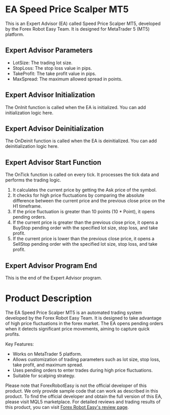 # EA Speed Price Scalper MT5

This is an Expert Advisor (EA) called Speed Price Scalper MT5, developed by the Forex Robot Easy Team. It is designed for MetaTrader 5 (MT5) platform.

## Expert Advisor Parameters

- LotSize: The trading lot size.
- StopLoss: The stop loss value in pips.
- TakeProfit: The take profit value in pips.
- MaxSpread: The maximum allowed spread in points.

## Expert Advisor Initialization

The OnInit function is called when the EA is initialized. You can add initialization logic here.

## Expert Advisor Deinitialization

The OnDeinit function is called when the EA is deinitialized. You can add deinitialization logic here.

## Expert Advisor Start Function

The OnTick function is called on every tick. It processes the tick data and performs the trading logic.

1. It calculates the current price by getting the Ask price of the symbol.
2. It checks for high price fluctuations by comparing the absolute difference between the current price and the previous close price on the H1 timeframe.
3. If the price fluctuation is greater than 10 points (10 * Point), it opens pending orders.
4. If the current price is greater than the previous close price, it opens a BuyStop pending order with the specified lot size, stop loss, and take profit.
5. If the current price is lower than the previous close price, it opens a SellStop pending order with the specified lot size, stop loss, and take profit.

## Expert Advisor Program End

This is the end of the Expert Advisor program.

# Product Description

The EA Speed Price Scalper MT5 is an automated trading system developed by the Forex Robot Easy Team. It is designed to take advantage of high price fluctuations in the forex market. The EA opens pending orders when it detects significant price movements, aiming to capture quick profits.

Key Features:
- Works on MetaTrader 5 platform.
- Allows customization of trading parameters such as lot size, stop loss, take profit, and maximum spread.
- Uses pending orders to enter trades during high price fluctuations.
- Suitable for scalping strategy.

Please note that ForexRobotEasy is not the official developer of this product. We only provide sample code that can work as described in this product. To find the official developer and obtain the full version of this EA, please visit MQL5 marketplace. For detailed reviews and trading results of this product, you can visit [Forex Robot Easy's review page](https://forexroboteasy.com/forex-robot-review/review-ea-speed-price-scalper-mt5-real-results-and-monitoring/).
